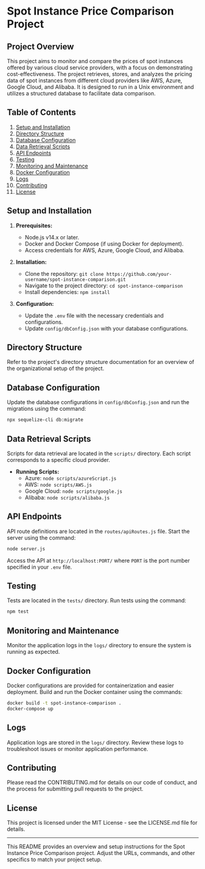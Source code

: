 # Spot Instance Price Comparison Project

## Project Overview
This project aims to monitor and compare the prices of spot instances offered by various cloud service providers, with a focus on demonstrating cost-effectiveness. The project retrieves, stores, and analyzes the pricing data of spot instances from different cloud providers like AWS, Azure, Google Cloud, and Alibaba. It is designed to run in a Unix environment and utilizes a structured database to facilitate data comparison.

## Table of Contents

1. [Setup and Installation](#setup-and-installation)
2. [Directory Structure](#directory-structure)
3. [Database Configuration](#database-configuration)
4. [Data Retrieval Scripts](#data-retrieval-scripts)
5. [API Endpoints](#api-endpoints)
6. [Testing](#testing)
7. [Monitoring and Maintenance](#monitoring-and-maintenance)
8. [Docker Configuration](#docker-configuration)
9. [Logs](#logs)
10. [Contributing](#contributing)
11. [License](#license)

## Setup and Installation

1. **Prerequisites:**
   - Node.js v14.x or later.
   - Docker and Docker Compose (if using Docker for deployment).
   - Access credentials for AWS, Azure, Google Cloud, and Alibaba.

2. **Installation:**
   - Clone the repository: `git clone https://github.com/your-username/spot-instance-comparison.git`
   - Navigate to the project directory: `cd spot-instance-comparison`
   - Install dependencies: `npm install`

3. **Configuration:**
   - Update the `.env` file with the necessary credentials and configurations.
   - Update `config/dbConfig.json` with your database configurations.

## Directory Structure

Refer to the project's directory structure documentation for an overview of the organizational setup of the project.

## Database Configuration

Update the database configurations in `config/dbConfig.json` and run the migrations using the command:

```bash
npx sequelize-cli db:migrate
```

## Data Retrieval Scripts

Scripts for data retrieval are located in the `scripts/` directory. Each script corresponds to a specific cloud provider.

- **Running Scripts:**
  - Azure: `node scripts/azureScript.js`
  - AWS: `node scripts/AWS.js`
  - Google Cloud: `node scripts/google.js`
  - Alibaba: `node scripts/alibaba.js`

## API Endpoints

API route definitions are located in the `routes/apiRoutes.js` file. Start the server using the command:

```bash
node server.js
```

Access the API at `http://localhost:PORT/` where `PORT` is the port number specified in your `.env` file.

## Testing

Tests are located in the `tests/` directory. Run tests using the command:

```bash
npm test
```

## Monitoring and Maintenance

Monitor the application logs in the `logs/` directory to ensure the system is running as expected.

## Docker Configuration

Docker configurations are provided for containerization and easier deployment. Build and run the Docker container using the commands:

```bash
docker build -t spot-instance-comparison .
docker-compose up
```

## Logs

Application logs are stored in the `logs/` directory. Review these logs to troubleshoot issues or monitor application performance.

## Contributing

Please read the CONTRIBUTING.md for details on our code of conduct, and the process for submitting pull requests to the project.

## License

This project is licensed under the MIT License - see the LICENSE.md file for details.

---

This README provides an overview and setup instructions for the Spot Instance Price Comparison project. Adjust the URLs, commands, and other specifics to match your project setup.
